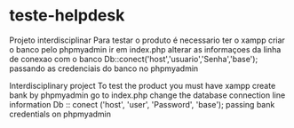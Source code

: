 # teste-helpdesk
Projeto interdisciplinar
Para testar o produto é necessario ter o xampp
criar o banco pelo phpmyadmin
ir em index.php alterar as informaçoes da linha de conexao com o banco
Db::conect('host','usuario','Senha','base');
passando as credenciais do banco no phpmyadmin


Interdisciplinary project
To test the product you must have xampp
create bank by phpmyadmin
go to index.php change the database connection line information
Db :: conect ('host', 'user', 'Password', 'base');
passing bank credentials on phpmyadmin
